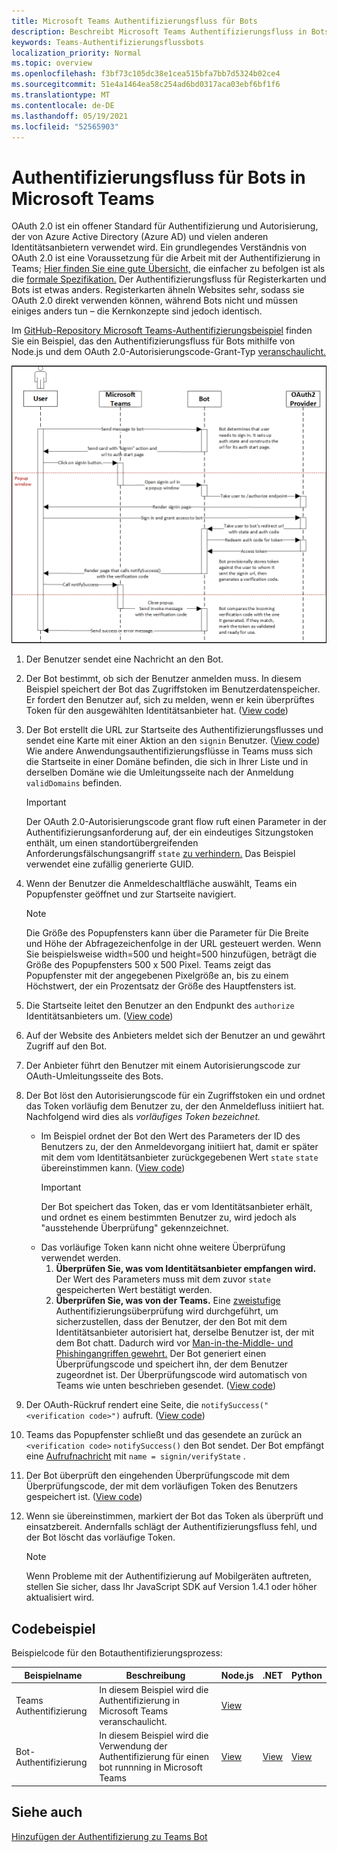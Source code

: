 ```yaml
---
title: Microsoft Teams Authentifizierungsfluss für Bots
description: Beschreibt Microsoft Teams Authentifizierungsfluss in Bots
keywords: Teams-Authentifizierungsflussbots
localization_priority: Normal
ms.topic: overview
ms.openlocfilehash: f3bf73c105dc38e1cea515bfa7bb7d5324b02ce4
ms.sourcegitcommit: 51e4a1464ea58c254ad6bd0317aca03ebf6bf1f6
ms.translationtype: MT
ms.contentlocale: de-DE
ms.lasthandoff: 05/19/2021
ms.locfileid: "52565903"
---
```

# <a name="authentication-flow-for-bots-in-microsoft-teams"></a>Authentifizierungsfluss für Bots in Microsoft Teams

OAuth 2.0 ist ein offener Standard für Authentifizierung und Autorisierung, der von Azure Active Directory (Azure AD) und vielen anderen Identitätsanbietern verwendet wird. Ein grundlegendes Verständnis von OAuth 2.0 ist eine Voraussetzung für die Arbeit mit der Authentifizierung in Teams; [Hier finden Sie eine gute Übersicht,](https://aaronparecki.com/oauth-2-simplified/) die einfacher zu befolgen ist als die [formale Spezifikation.](https://oauth.net/2/) Der Authentifizierungsfluss für Registerkarten und Bots ist etwas anders. Registerkarten ähneln Websites sehr, sodass sie OAuth 2.0 direkt verwenden können, während Bots nicht und müssen einiges anders tun – die Kernkonzepte sind jedoch identisch.

Im [GitHub-Repository Microsoft Teams-Authentifizierungsbeispiel](https://github.com/OfficeDev/Microsoft-Teams-Samples/tree/main/samples/app-auth/nodejs) finden Sie ein Beispiel, das den Authentifizierungsfluss für Bots mithilfe von Node.js und dem OAuth 2.0-Autorisierungscode-Grant-Typ [veranschaulicht.](https://oauth.net/2/grant-types/authorization-code/)

![Bot-Authentifizierungssequenzdiagramm](../../../assets/images/authentication/bot_auth_sequence_diagram.png)

1. Der Benutzer sendet eine Nachricht an den Bot.
2. Der Bot bestimmt, ob sich der Benutzer anmelden muss.
   In diesem Beispiel speichert der Bot das Zugriffstoken im Benutzerdatenspeicher. Er fordert den Benutzer auf, sich zu melden, wenn er kein überprüftes Token für den ausgewählten Identitätsanbieter hat. ([View code](https://github.com/OfficeDev/microsoft-teams-sample-auth-node/blob/469952a26d618dbf884a3be53c7d921cc580b1e2/src/utils/AuthenticationUtils.ts#L58-L76))
3. Der Bot erstellt die URL zur Startseite des Authentifizierungsflusses und sendet eine Karte mit einer Aktion an den `signin` Benutzer. ([View code](https://github.com/OfficeDev/microsoft-teams-sample-auth-node/blob/469952a26d618dbf884a3be53c7d921cc580b1e2/src/dialogs/BaseIdentityDialog.ts#L160-L190))</br>
    Wie andere Anwendungsauthentifizierungsflüsse in Teams muss sich die Startseite in einer Domäne befinden, die sich in Ihrer Liste und in derselben Domäne wie die Umleitungsseite nach der Anmeldung `validDomains` befinden.
    > [!IMPORTANT] 
    > Der OAuth 2.0-Autorisierungscode grant flow ruft einen Parameter in der Authentifizierungsanforderung auf, der ein eindeutiges Sitzungstoken enthält, um einen standortübergreifenden Anforderungsfälschungsangriff `state` [zu verhindern.](https://en.wikipedia.org/wiki/Cross-site_request_forgery) Das Beispiel verwendet eine zufällig generierte GUID.
4. Wenn der Benutzer  die Anmeldeschaltfläche auswählt, Teams ein Popupfenster geöffnet und zur Startseite navigiert.
   > [!NOTE]
   > Die Größe des Popupfensters kann über die Parameter für Die Breite und Höhe der Abfragezeichenfolge in der URL gesteuert werden. Wenn Sie beispielsweise width=500 und height=500 hinzufügen, beträgt die Größe des Popupfensters 500 x 500 Pixel. Teams zeigt das Popupfenster mit der angegebenen Pixelgröße an, bis zu einem Höchstwert, der ein Prozentsatz der Größe des Hauptfensters ist.

5. Die Startseite leitet den Benutzer an den Endpunkt des `authorize` Identitätsanbieters um. ([View code](https://github.com/OfficeDev/microsoft-teams-sample-auth-node/blob/469952a26d618dbf884a3be53c7d921cc580b1e2/public/html/auth-start.html#L51-L56))
6. Auf der Website des Anbieters meldet sich der Benutzer an und gewährt Zugriff auf den Bot.
7. Der Anbieter führt den Benutzer mit einem Autorisierungscode zur OAuth-Umleitungsseite des Bots.
8. Der Bot löst den Autorisierungscode für  ein Zugriffstoken ein und ordnet das Token vorläufig dem Benutzer zu, der den Anmeldefluss initiiert hat. Nachfolgend wird dies als *vorläufiges Token bezeichnet.*
    * Im Beispiel ordnet der Bot den Wert des Parameters der ID des Benutzers zu, der den Anmeldevorgang initiiert hat, damit er später mit dem vom Identitätsanbieter zurückgegebenen Wert `state` `state` übereinstimmen kann. ([View code](https://github.com/OfficeDev/microsoft-teams-sample-auth-node/blob/469952a26d618dbf884a3be53c7d921cc580b1e2/src/AuthBot.ts#L70-L99))
      > [!IMPORTANT] 
      > Der Bot speichert das Token, das er vom Identitätsanbieter erhält, und ordnet es einem bestimmten Benutzer zu, wird jedoch als "ausstehende Überprüfung" gekennzeichnet. 
    * Das vorläufige Token kann nicht ohne weitere Überprüfung verwendet werden.
      1. **Überprüfen Sie, was vom Identitätsanbieter empfangen wird.** Der Wert des Parameters muss mit dem zuvor `state` gespeicherten Wert bestätigt werden. 
      1. **Überprüfen Sie, was von der Teams.** Eine [zweistufige](https://en.wikipedia.org/wiki/Man-in-the-middle_attack) Authentifizierungsüberprüfung wird durchgeführt, um sicherzustellen, dass der Benutzer, der den Bot mit dem Identitätsanbieter autorisiert hat, derselbe Benutzer ist, der mit dem Bot chatt. Dadurch wird vor [Man-in-the-Middle- und](https://en.wikipedia.org/wiki/Man-in-the-middle_attack) [Phishingangriffen gewehrt.](https://en.wikipedia.org/wiki/Phishing) Der Bot generiert einen Überprüfungscode und speichert ihn, der dem Benutzer zugeordnet ist. Der Überprüfungscode wird automatisch von Teams wie unten beschrieben gesendet. ([View code](https://github.com/OfficeDev/microsoft-teams-sample-auth-node/blob/469952a26d618dbf884a3be53c7d921cc580b1e2/src/AuthBot.ts#L100-L113))
9. Der OAuth-Rückruf rendert eine Seite, die `notifySuccess("<verification code>")` aufruft. ([View code](https://github.com/OfficeDev/microsoft-teams-sample-auth-node/blob/master/src/views/oauth-callback-success.hbs))
10. Teams das Popupfenster schließt und das gesendete an zurück an `<verification code>` `notifySuccess()` den Bot sendet. Der Bot empfängt eine [Aufrufnachricht](/bot-framework/dotnet/bot-builder-dotnet-activities#invoke) mit `name = signin/verifyState` .
11. Der Bot überprüft den eingehenden Überprüfungscode mit dem Überprüfungscode, der mit dem vorläufigen Token des Benutzers gespeichert ist. ([View code](https://github.com/OfficeDev/microsoft-teams-sample-auth-node/blob/469952a26d618dbf884a3be53c7d921cc580b1e2/src/dialogs/BaseIdentityDialog.ts#L127-L140))
12. Wenn sie übereinstimmen, markiert der Bot das Token als überprüft und einsatzbereit. Andernfalls schlägt der Authentifizierungsfluss fehl, und der Bot löscht das vorläufige Token.

    > [!NOTE]
    > Wenn Probleme mit der Authentifizierung auf Mobilgeräten auftreten, stellen Sie sicher, dass Ihr JavaScript SDK auf Version 1.4.1 oder höher aktualisiert wird.

## <a name="code-sample"></a>Codebeispiel

Beispielcode für den Botauthentifizierungsprozess:

| **Beispielname** | **Beschreibung** | **Node.js** | **.NET** | **Python** |
|-----------------|----------------|--------------|----------|-----------|
| Teams Authentifizierung | In diesem Beispiel wird die Authentifizierung in Microsoft Teams veranschaulicht. | [View](https://github.com/OfficeDev/microsoft-teams-sample-auth-node) | | |
| Bot-Authentifizierung | In diesem Beispiel wird die Verwendung der Authentifizierung für einen bot runnning in Microsoft Teams | [View](https://github.com/microsoft/BotBuilder-Samples/tree/main/samples/javascript_nodejs/46.teams-auth) | [View](https://github.com/microsoft/BotBuilder-Samples/tree/main/samples/csharp_dotnetcore/46.teams-auth) | [View](https://github.com/microsoft/BotBuilder-Samples/tree/main/samples/python/46.teams-auth)

## <a name="see-also"></a>Siehe auch

[Hinzufügen der Authentifizierung zu Teams Bot](add-authentication.md)
